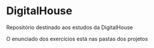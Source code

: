 # DigitalHouse
Repositório destinado aos estudos da DigitalHouse

O enunciado dos exercícios está nas pastas dos projetos

